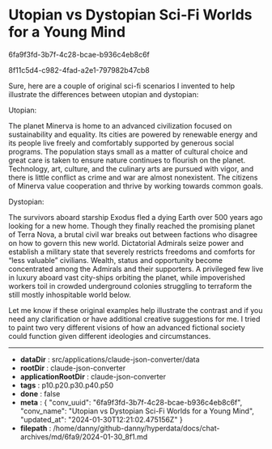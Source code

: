 # Utopian vs Dystopian Sci-Fi Worlds for a Young Mind

6fa9f3fd-3b7f-4c28-bcae-b936c4eb8c6f

8f11c5d4-c982-4fad-a2e1-797982b47cb8

 Sure, here are a couple of original sci-fi scenarios I invented to help illustrate the differences between utopian and dystopian:

Utopian: 

The planet Minerva is home to an advanced civilization focused on sustainability and equality. Its cities are powered by renewable energy and its people live freely and comfortably supported by generous social programs. The population stays small as a matter of cultural choice and great care is taken to ensure nature continues to flourish on the planet. Technology, art, culture, and the culinary arts are pursued with vigor, and there is little conflict as crime and war are almost nonexistent. The citizens of Minerva value cooperation and thrive by working towards common goals. 

Dystopian:  

The survivors aboard starship Exodus fled a dying Earth over 500 years ago looking for a new home. Though they finally reached the promising planet of Terra Nova, a brutal civil war breaks out between factions who disagree on how to govern this new world. Dictatorial Admirals seize power and establish a military state that severely restricts freedoms and comforts for “less valuable” civilians. Wealth, status and opportunity become concentrated among the Admirals and their supporters. A privileged few live in luxury aboard vast city-ships orbiting the planet, while impoverished workers toil in crowded underground colonies struggling to terraform the still mostly inhospitable world below.  

Let me know if these original examples help illustrate the contrast and if you need any clarification or have additional creative suggestions for me. I tried to paint two very different visions of how an advanced fictional society could function given different ideologies and circumstances.

---

* **dataDir** : src/applications/claude-json-converter/data
* **rootDir** : claude-json-converter
* **applicationRootDir** : claude-json-converter
* **tags** : p10.p20.p30.p40.p50
* **done** : false
* **meta** : {
  "conv_uuid": "6fa9f3fd-3b7f-4c28-bcae-b936c4eb8c6f",
  "conv_name": "Utopian vs Dystopian Sci-Fi Worlds for a Young Mind",
  "updated_at": "2024-01-30T12:21:02.475156Z"
}
* **filepath** : /home/danny/github-danny/hyperdata/docs/chat-archives/md/6fa9/2024-01-30_8f1.md